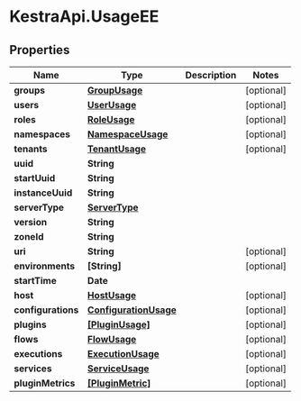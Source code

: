 # KestraApi.UsageEE

## Properties

Name | Type | Description | Notes
------------ | ------------- | ------------- | -------------
**groups** | [**GroupUsage**](GroupUsage.md) |  | [optional] 
**users** | [**UserUsage**](UserUsage.md) |  | [optional] 
**roles** | [**RoleUsage**](RoleUsage.md) |  | [optional] 
**namespaces** | [**NamespaceUsage**](NamespaceUsage.md) |  | [optional] 
**tenants** | [**TenantUsage**](TenantUsage.md) |  | [optional] 
**uuid** | **String** |  | 
**startUuid** | **String** |  | 
**instanceUuid** | **String** |  | 
**serverType** | [**ServerType**](ServerType.md) |  | 
**version** | **String** |  | 
**zoneId** | **String** |  | 
**uri** | **String** |  | [optional] 
**environments** | **[String]** |  | [optional] 
**startTime** | **Date** |  | 
**host** | [**HostUsage**](HostUsage.md) |  | [optional] 
**configurations** | [**ConfigurationUsage**](ConfigurationUsage.md) |  | [optional] 
**plugins** | [**[PluginUsage]**](PluginUsage.md) |  | [optional] 
**flows** | [**FlowUsage**](FlowUsage.md) |  | [optional] 
**executions** | [**ExecutionUsage**](ExecutionUsage.md) |  | [optional] 
**services** | [**ServiceUsage**](ServiceUsage.md) |  | [optional] 
**pluginMetrics** | [**[PluginMetric]**](PluginMetric.md) |  | [optional] 


